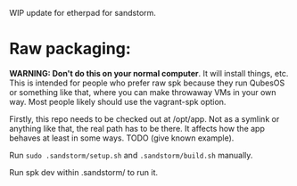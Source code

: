 WIP update for etherpad for sandstorm.

# Raw packaging:

**WARNING: Don't do this on your normal computer**. It will install things, etc. This is intended for people who prefer raw spk because they run QubesOS or something like that, where you can make throwaway VMs in your own way. Most people likely should use the vagrant-spk option.

Firstly, this repo needs to be checked out at /opt/app. Not as a symlink or anything like that, the real path has to be there. It affects how the app behaves at least in some ways. TODO (give known example).

Run `sudo .sandstorm/setup.sh` and `.sandstorm/build.sh` manually.

Run spk dev within .sandstorm/ to run it.

